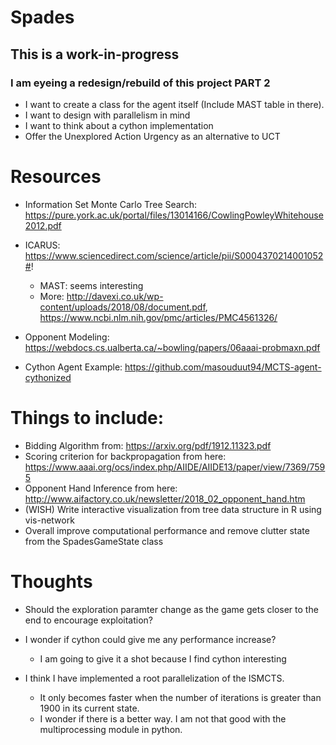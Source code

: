 # Spades

## This is a work-in-progress

### I am eyeing a redesign/rebuild of this project PART 2
- I want to create a class for the agent itself (Include MAST table in there).
- I want to design with parallelism in mind
- I want to think about a cython implementation
- Offer the Unexplored Action Urgency as an alternative to UCT

# Resources
- Information Set Monte Carlo Tree Search: https://pure.york.ac.uk/portal/files/13014166/CowlingPowleyWhitehouse2012.pdf
- ICARUS: https://www.sciencedirect.com/science/article/pii/S0004370214001052#!
    - MAST: seems interesting
    - More: http://davexi.co.uk/wp-content/uploads/2018/08/document.pdf, https://www.ncbi.nlm.nih.gov/pmc/articles/PMC4561326/
- Opponent Modeling: https://webdocs.cs.ualberta.ca/~bowling/papers/06aaai-probmaxn.pdf

- Cython Agent Example: https://github.com/masouduut94/MCTS-agent-cythonized

# Things to include:
- Bidding Algorithm from: https://arxiv.org/pdf/1912.11323.pdf
- Scoring criterion for backpropagation from here: https://www.aaai.org/ocs/index.php/AIIDE/AIIDE13/paper/view/7369/7595
- Opponent Hand Inference from here: http://www.aifactory.co.uk/newsletter/2018_02_opponent_hand.htm
- (WISH) Write interactive visualization from tree data structure in R using vis-network
- Overall improve computational performance and remove clutter state from the SpadesGameState class


# Thoughts
- Should the exploration paramter change as the game gets closer to the end to encourage exploitation?
- I wonder if cython could give me any performance increase?  
    - I am going to give it a shot because I find cython interesting
  
- I think I have implemented a root parallelization of the ISMCTS.  
    - It only becomes faster when the number of iterations is greater than 1900 in its current state.
    - I wonder if there is a better way. I am not that good with the multiprocessing module in python.